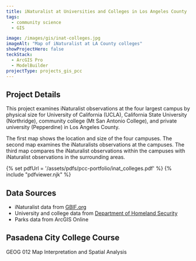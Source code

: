 ```yaml
---
title: iNaturalist at Universities and Colleges in Los Angeles County
tags:
  - community science
  - GIS

image: /images/gis/inat-colleges.jpg
imageAlt: "Map of iNaturalist at LA County colleges"
showProjectHero: false
teckStack:
  - ArcGIS Pro
  - ModelBuilder
projectType: projects_gis_pcc
---
```


## Project Details

This project examines iNaturalist observations at the four largest campus by physical size for University of California (UCLA), California State University (Northridge), community college (Mt San Antonio College), and private university (Pepperdine) in Los Angeles County.

The first map shows the location and size of the four campuses. The second map examines the iNaturalists observations at the campuses. The third map compares the iNaturalist observations within the campuses with iNaturalist observations in the surrounding areas.

{% set pdfUrl = '/assets/pdfs/pcc-portfolio/inat_colleges.pdf' %}
{% include "pdfviewer.njk" %}

## Data Sources

- iNaturalist data from [GBIF.org](https://www.gbif.org/)
- University and college data from [Department of Homeland Security ](https://hifld-geoplatform.hub.arcgis.com/datasets/geoplatform::colleges-and-universities-campuses/about)
- Parks data from ArcGIS Online

## Pasadena City College Course

GEOG 012 Map Interpretation and Spatial Analysis
